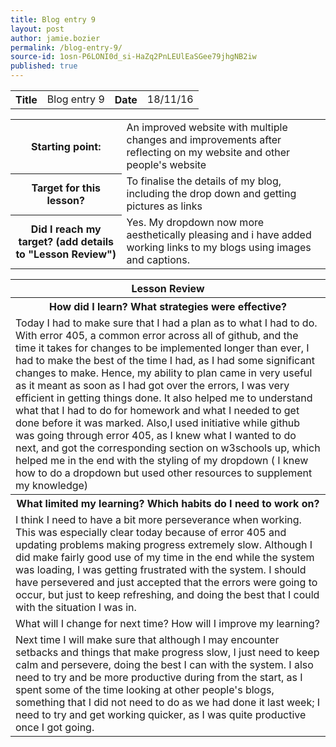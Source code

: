 ```yaml
---
title: Blog entry 9
layout: post
author: jamie.bozier
permalink: /blog-entry-9/
source-id: 1osn-P6LONI0d_si-HaZq2PnLEUlEaSGee79jhgNB2iw
published: true
---
```

<table>
  <tr>
    <th>Title</th>
    <td>Blog entry 9</td>
    <th>Date</th>
    <td>18/11/16</td>
  </tr>
</table>


<table>
  <tr>
    <th>Starting point:</th>
    <td>An improved website with multiple changes and improvements after reflecting on my website and other people's website</td>
  </tr>
  <tr>
    <th>Target for this lesson?</th>
    <td>To finalise the details of my blog, including the drop down and getting pictures as links</td>
  </tr>
  <tr>
    <th>Did I reach my target? 
(add details to "Lesson Review")</th>
    <td>Yes. My dropdown now more aesthetically pleasing and i have added working links to my blogs using images and captions.         </td>
  </tr>
</table>


<table>
  <tr>
    <th>Lesson Review</th>
  </tr>
  <tr>
    <th>How did I learn? What strategies were effective? </th>
  </tr>
  <tr>
    <td>Today I had to make sure that I had a plan as to what I had to do. With error 405, a common error across all of github, and the time it takes for changes to be implemented longer than ever, I had to make the best of the time I had, as I had some significant changes to make. Hence, my ability to plan came in very useful as it meant as soon as I had got over the errors, I was very efficient in getting things done. It also helped me to understand what that I had to do for homework and what I needed to get done before it was marked. Also,I used initiative while github was going through error 405, as I knew what I wanted to do next, and got the corresponding section on w3schools up, which helped me in the end with the styling of my dropdown ( I knew how to do a dropdown but used other resources to supplement my knowledge)</td>
  </tr>
  <tr>
    <th>What limited my learning? Which habits do I need to work on? </th>
  </tr>
  <tr>
    <td>I think I need to have a bit more perseverance when working. This was especially clear today because of error 405 and updating problems making progress extremely slow. Although I did make fairly good use of my time in the end while the system was loading, I was getting frustrated with the system. I should have persevered and just accepted that the errors were going to occur, but just to keep refreshing, and doing the best that I could with the situation I was in.</td>
  </tr>
  <tr>
    <td>What will I change for next time? How will I improve my learning?</td>
  </tr>
  <tr>
    <td>Next time I will make sure that although I may encounter setbacks and things that make progress slow, I just need to keep calm and persevere, doing the best I can with the system. I also need to try and be more productive during from the start, as I spent some of the time looking at other people's blogs, something that I did not need to do as we had done it last week; I need to try and get working quicker, as I was quite productive once I got going.</td>
  </tr>
</table>


